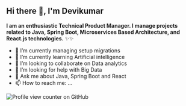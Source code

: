 ## Hi there 👋, I'm Devikumar

**I am an enthusiastic Technical Product Manager. I manage projects related to Java, Spring Boot, Microservices Based Architecture, and React.js technologies.**
✨✨

- 🔭 I’m currently managing setup migrations
- 🌱 I’m currently learning Artificial intelligence
- 👯 I’m looking to collaborate on Data analytics
- 🤔 I’m looking for help with Big Data
- 💬 Ask me about Java, Spring Boot and React
- 📫 How to reach me: ...

![Profile view counter on GitHub](https://github.com/devikumar)
